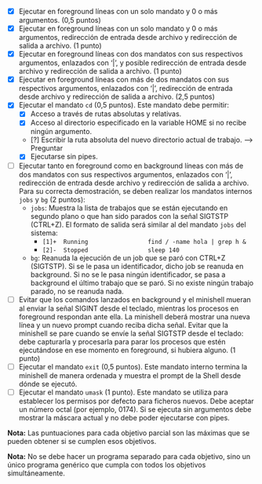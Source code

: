 - [X] Ejecutar en foreground líneas con un solo mandato y 0 o más argumentos. (0,5 puntos)
- [X] Ejecutar en foreground líneas con un solo mandato y 0 o más argumentos, redirección de entrada desde archivo y redirección de salida a archivo. (1 punto)
- [X] Ejecutar en foreground líneas con dos mandatos con sus respectivos argumentos, enlazados con ‘|’, y posible redirección de entrada desde archivo y redirección de salida a archivo. (1 punto)
- [X] Ejecutar en foreground líneas con más de dos mandatos con sus respectivos argumentos, enlazados con ‘|’, redirección de entrada desde archivo y redirección de salida a archivo. (2,5 puntos)
- [X] Ejecutar el mandato `cd` (0,5 puntos). Este mandato debe permitir:
    - [X] Acceso a través de rutas absolutas y relativas.
    - [X] Acceso al directorio especificado en la variable HOME si no recibe ningún argumento.
    - [?] Escribir la ruta absoluta del nuevo directorio actual de trabajo. --> Preguntar
    - [X] Ejecutarse sin pipes.
- [ ] Ejecutar tanto en foreground como en background líneas con más de dos mandatos con sus respectivos argumentos, enlazados con ‘|’, redirección de entrada desde archivo y redirección de salida a archivo. Para su correcta demostración, se deben realizar los mandatos internos `jobs` y `bg` (2 puntos):
    - `jobs`: Muestra la lista de trabajos que se están ejecutando en segundo plano o que han sido parados con la señal SIGTSTP (CTRL+Z). El formato de salida será similar al del mandato `jobs` del sistema:
        - `[1]+  Running                 find / -name hola | grep h &`
        - `[2]-  Stopped                 sleep 140`
    - `bg`: Reanuda la ejecución de un job que se paró con CTRL+Z (SIGTSTP). Si se le pasa un identificador, dicho job se reanuda en background. Si no se le pasa ningún identificador, se pasa a background el último trabajo que se paró. Si no existe ningún trabajo parado, no se reanuda nada.
- [ ] Evitar que los comandos lanzados en background y el minishell mueran al enviar la señal SIGINT desde el teclado, mientras los procesos en foreground respondan ante ella. La minishell deberá mostrar una nueva línea y un nuevo prompt cuando reciba dicha señal. Evitar que la minishell se pare cuando se envíe la señal SIGTSTP desde el teclado: debe capturarla y procesarla para parar los procesos que estén ejecutándose en ese momento en foreground, si hubiera alguno. (1 punto)
- [ ] Ejecutar el mandato `exit` (0,5 puntos). Este mandato interno termina la minishell de manera ordenada y muestra el prompt de la Shell desde dónde se ejecutó.
- [ ] Ejecutar el mandato `umask` (1 punto). Este mandato se utiliza para establecer los permisos por defecto para ficheros nuevos. Debe aceptar un número octal (por ejemplo, 0174). Si se ejecuta sin argumentos debe mostrar la máscara actual y no debe poder ejecutarse con pipes.

**Nota:** Las puntuaciones para cada objetivo parcial son las máximas que se pueden obtener si se cumplen esos objetivos.

**Nota:** No se debe hacer un programa separado para cada objetivo, sino un único programa genérico que cumpla con todos los objetivos simultáneamente.
